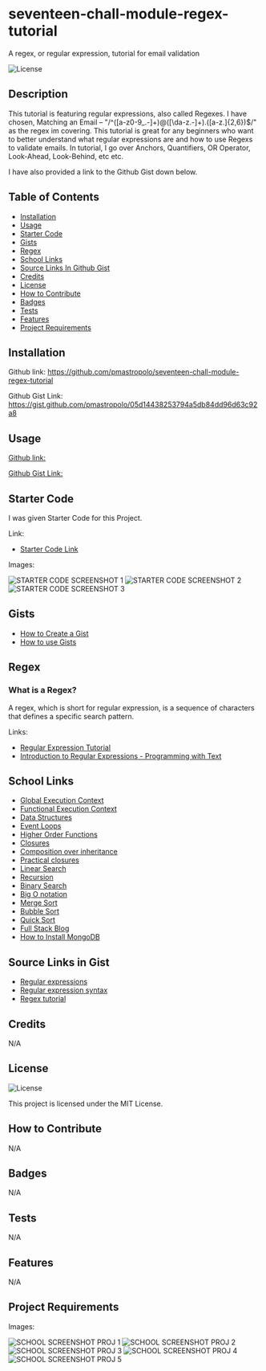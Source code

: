 # seventeen-chall-module-regex-tutorial

A regex, or regular expression, tutorial for email validation

![License](https://img.shields.io/badge/license-MIT-pink.svg?style=for-the-badge)

## Description

This tutorial is featuring regular expressions, also called Regexes. I have chosen, Matching an Email – "/^([a-z0-9_\.-]+)@([\da-z\.-]+)\.([a-z\.]{2,6})$/" as the regex im covering. This tutorial is great for any beginners who want to better understand what regular expressions are and how to use Regexs to validate emails. In tutorial, I go over Anchors, Quantifiers, OR Operator, Look-Ahead, Look-Behind, etc etc.

I have also provided a link to the Github Gist down below.

## Table of Contents

- [Installation](#installation)
- [Usage](#usage)
- [Starter Code](#starter-code)
- [Gists](#gists)
- [Regex](#regex)
- [School Links](#school-links)
- [Source Links In Github Gist](#source-links-in-gist)
- [Credits](#credits)
- [License](#license)
- [How to Contribute](#how-to-contribute)
- [Badges](#badges)
- [Tests](#tests)
- [Features](#features)
- [Project Requirements](#project-requirements)

## Installation

Github link: https://github.com/pmastropolo/seventeen-chall-module-regex-tutorial

Github Gist Link: https://gist.github.com/pmastropolo/05d14438253794a5db84dd96d63c92a8

## Usage

[Github link:](https://github.com/pmastropolo/seventeen-chall-module-regex-tutorial) 

[Github Gist Link:](https://gist.github.com/pmastropolo/05d14438253794a5db84dd96d63c92a8)

## Starter Code

I was given Starter Code for this Project.

Link:

- [Starter Code Link](https://github.com/coding-boot-camp/bug-free-goggles)

Images:

![STARTER CODE SCREENSHOT 1](Images/startercode11111.jpg)
![STARTER CODE SCREENSHOT 2](Images/startercode22222.jpg)
![STARTER CODE SCREENSHOT 3](Images/startercode33333.jpg)

## Gists

- [How to Create a Gist](https://docs.github.com/en/get-started/writing-on-github/editing-and-sharing-content-with-gists/creating-gists)
- [How to use Gists](https://www.youtube.com/watch?v=wc2NlcWjQHw)

## Regex

### What is a Regex?

A regex, which is short for regular expression, is a sequence of characters that defines a specific search pattern.

Links:

- [Regular Expression Tutorial](https://coding-boot-camp.github.io/full-stack/computer-science/regex-tutorial)
- [Introduction to Regular Expressions - Programming with Text](https://www.youtube.com/watch?v=7DG3kCDx53c)

## School Links

- [Global Execution Context](https://developer.mozilla.org/en-US/docs/Web/JavaScript/Reference/Operators/this#global_context)
- [Functional Execution Context](https://developer.mozilla.org/en-US/docs/Web/JavaScript/Reference/Operators/this#function_context)
- [Data Structures](https://en.wikipedia.org/wiki/Data_structure)
- [Event Loops](https://developer.mozilla.org/en-US/docs/Web/JavaScript/Event_loop#event_loop)
- [Higher Order Functions](https://eloquentjavascript.net/05_higher_order.html#h_xxCc98lOBK)
- [Closures](https://developer.mozilla.org/en-US/docs/Web/JavaScript/Closures)
- [Composition over inheritance](https://en.wikipedia.org/wiki/Composition_over_inheritance)
- [Practical closures](https://developer.mozilla.org/en-US/docs/Web/JavaScript/Closures#practical_closures)
- [Linear Search](https://en.wikipedia.org/wiki/Linear_search)
- [Recursion](https://en.wikipedia.org/wiki/Recursion)
- [Binary Search](https://en.wikipedia.org/wiki/Binary_search_algorithm)
- [Big O notation](https://en.wikipedia.org/wiki/Big_O_notation)
- [Merge Sort](https://en.wikipedia.org/wiki/Sorting_algorithm#Merge_sort)
- [Bubble Sort](https://en.wikipedia.org/wiki/Sorting_algorithm#Bubble_sort)
- [Quick Sort](https://en.wikipedia.org/wiki/Sorting_algorithm#Quicksort)
- [Full Stack Blog](https://coding-boot-camp.github.io/full-stack/)
- [How to Install MongoDB](https://coding-boot-camp.github.io/full-stack/mongodb/how-to-install-mongodb)

## Source Links in Gist

- [Regular expressions](https://developer.mozilla.org/en-US/docs/Web/JavaScript/Guide/Regular_expressions?fbclid=IwAR0Ffg_ibaJt_ZFzl2Wjy9ziYNCGlWVNtP-8Ucn4JRRNIrjNKC85a0fbGCI)
- [Regular expression syntax](https://developer.mozilla.org/en-US/docs/Web/JavaScript/Guide/Regular_expressions/Cheatsheet?fbclid=IwAR2g29IIeP0F3gPS8I6mY5dAY-REPY7S4Z6P68MEF1A2W9wkSZoBfwt2_UY)
- [Regex tutorial](https://medium.com/factory-mind/regex-tutorial-a-simple-cheatsheet-by-examples-649dc1c3f285)


## Credits

N/A

## License

![License](https://img.shields.io/badge/license-MIT-pink.svg?style=for-the-badge)

This project is licensed under the MIT License.

## How to Contribute

N/A

## Badges

N/A

## Tests

N/A

## Features

N/A

## Project Requirements

Images:

![SCHOOL SCREENSHOT PROJ 1](Images/schoolscreen1.jpg)
![SCHOOL SCREENSHOT PROJ 2](Images/schoolscreen22222.jpg)
![SCHOOL SCREENSHOT PROJ 3](Images/schoolscreen33333.jpg)
![SCHOOL SCREENSHOT PROJ 4](Images/schoolscreen44444.jpg)
![SCHOOL SCREENSHOT PROJ 5](Images/schoolscreen55555.jpg)
